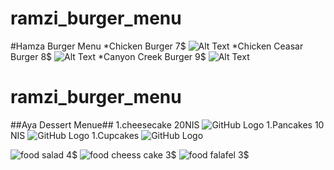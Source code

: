 # ramzi_burger_menu
#Hamza Burger Menu
*Chicken Burger   7$    ![Alt Text](https://www.google.ps/search?q=burger+pictures&tbm=isch&tbo=u&source=univ&sa=X&ved=0ahUKEwirg5Ch-ufVAhXJKlAKHXDpCSoQsAQIJA&biw=1536&bih=735#imgrc=F0e8NKwxp0-hDM:)
*Chicken Ceasar Burger  8$   ![Alt Text](https://www.google.ps/search?q=burger+pictures&tbm=isch&tbo=u&source=univ&sa=X&ved=0ahUKEwirg5Ch-ufVAhXJKlAKHXDpCSoQsAQIJA&biw=1536&bih=735#imgrc=3PUqxKq7aO41ZM:)
*Canyon Creek Burger    9$   ![Alt Text](https://www.google.ps/search?biw=1536&bih=735&tbm=isch&sa=1&q=+canyonburger+pictures&oq=+canyonburger+pictures&gs_l=psy-ab.3...196792.198330.0.198566.7.7.0.0.0.0.139.838.0j7.7.0....0...1.1.64.psy-ab..0.3.397...0j0i67k1j0i13k1j0i7i30k1.ZRhcRtV_HlM#imgdii=1mC3aCgyJOxs1M:&imgrc=gZDFGdif6PF15M:)


# ramzi_burger_menu
##Aya Dessert Menue##
1.cheesecake 20NIS
![GitHub Logo](https://www.google.ps/search?q=cheesecake&source=lnms&tbm=isch&sa=X&ved=0ahUKEwitsOaS-efVAhXDRhQKHafBB2UQ_AUICigB&biw=1366&bih=638#imgrc=rkkpQI5PuseygM:)
1.Pancakes 10 NIS
![GitHub Logo](https://www.google.ps/search?q=pancakes&source=lnms&tbm=isch&sa=X&ved=0ahUKEwiU8uX--ufVAhVJWRQKHVpDB2MQ_AUICigB&biw=1366&bih=638#imgrc=WoqGqQeUz-QVUM:)
1.Cupcakes
![GitHub Logo](https://www.google.ps/search?q=cupcakes&source=lnms&tbm=isch&sa=X&ved=0ahUKEwjS0_KU--fVAhWBaxQKHUA9BIcQ_AUICigB&biw=1366&bih=638#imgrc=b5FTJd7bfsudpM:)


![food](https://s3.envato.com/files/200433990/Preview%20Images%20Set/Food%20Menu%20Trifold%20Brochure%20Vol.01%20-%20Back-01.jpg)                   salad           4$
![food](https://s3.envato.com/files/200433990/Preview%20Images%20Set/Food%20Menu%20Trifold%20Brochure%20Vol.01%20-%20Back-01.jpg)                   cheess cake     3$
![food](https://s3.envato.com/files/200433990/Preview%20Images%20Set/Food%20Menu%20Trifold%20Brochure%20Vol.01%20-%20Back-01.jpg)                   falafel         3$
